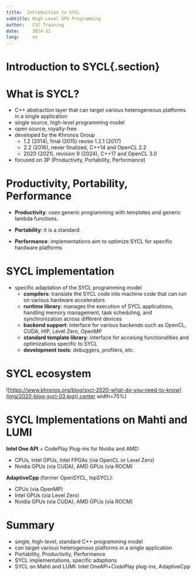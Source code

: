 ```yaml
---
title:  Introduction to SYCL
subtitle: High-Level GPU Programming 
author:   CSC Training
date:     2024-11
lang:     en
---
```


# Introduction to SYCL{.section}

# What is SYCL?

 - C++ abstraction layer that can target various heterogeneous platforms in a single application
 - single source, high-level programming model
 - open source, royalty-free
 - developed by the Khronos Group 
    - 1.2 (2014), final (2015) revise 1.2.1 (2017)
    - 2.2 (2016), never finalized, C++14 and OpenCL 2.2
    - 2020 (2021), revision 9 (2024), C++17 and OpenCL 3.0
 - focused on 3P (Productivity, Portability, Performance)


# Productivity, Portability, Performance

 - **Productivity**: uses generic programming with templates and generic lambda functions.


 - **Portability**: it is a standard.


 - **Performance**: implementations aim to optimize SYCL for specific hardware platforms

# SYCL implementation


  - specific  adaptation of the SYCL programming model
    - **compilers**:  translate the SYCL code into machine code that can run on various hardware accelerators
    - **runtime library**: manages the execution of SYCL applications, handling  memory management, task scheduling, and synchronization across different devices
    - **backend support**: interface for various backends such as OpenCL, CUDA, HIP,  Level Zero, OpenMP
    - **standard template library**: interface for accesing functionalities and optimizations specific to SYCL
    - **development tools**: debuggers, profilers, etc.


# SYCL ecosystem

![https://www.khronos.org/blog/sycl-2020-what-do-you-need-to-know](img/2020-blog-sycl-03.jpg){.center width=75%}


# SYCL Implementations on Mahti and LUMI

**Intel One API** + CodePlay Plug-ins for Nvidia and AMD:

  - CPUs, Intel GPUs, Intel FPGAs (via OpenCL or Level Zero)
  - Nvidia GPUs (via CUDA), AMD GPUs (via ROCM)

**AdaptiveCpp** (former OpenSYCL, hipSYCL):

  - CPUs (via OpenMP)
  - Intel GPUs (via Level Zero)
  - Nvidia GPUs (via CUDA), AMD GPUs (via ROCM)



# Summary

 - single, high-level, standard C++  programming model 
 - can target various heterogenous platforms in a single application
 - Portability, Productivity, Performance
 - SYCL implementations, specific adaptions 
 - SYCL on Mahti and LUMI: Intel OneAPi+CodePlay plug-ins, AdaptiveCpp
